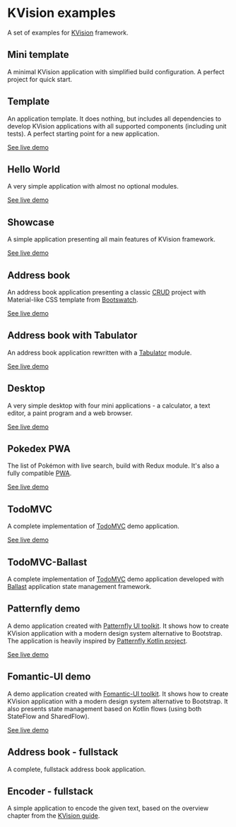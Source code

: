 # KVision examples

A set of examples for [KVision](https://github.com/rjaros/kvision) framework.

## Mini template

A minimal KVision application with simplified build configuration. A perfect project for quick start.

## Template

An application template. It does nothing, but includes all dependencies to develop KVision applications with all
supported components (including unit tests). A perfect starting point for a new application.

[See live demo](https://rjaros.github.io/kvision-examples/template/)

## Hello World

A very simple application with almost no optional modules.

[See live demo](https://rjaros.github.io/kvision-examples/helloworld/)

## Showcase

A simple application presenting all main features of KVision framework.

[See live demo](https://rjaros.github.io/kvision-examples/showcase/)

## Address book

An address book application presenting a classic [CRUD](https://en.wikipedia.org/wiki/Create,_read,_update_and_delete) project 
with Material-like CSS template from [Bootswatch](https://bootswatch.com/materia/).

[See live demo](https://rjaros.github.io/kvision-examples/addressbook/)

## Address book with Tabulator

An address book application rewritten with a [Tabulator](http://tabulator.info) module.

[See live demo](https://rjaros.github.io/kvision-examples/addressbook-tabulator/)

## Desktop

A very simple desktop with four mini applications - a calculator, a text editor, a paint program and a web browser.

[See live demo](https://rjaros.github.io/kvision-examples/desktop/)

## Pokedex PWA

The list of Pokémon with live search, build with Redux module. It's also a fully compatible [PWA](https://developers.google.com/web/progressive-web-apps/).

[See live demo](https://kvision-pokedex.netlify.com/)

## TodoMVC

A complete implementation of [TodoMVC](https://todomvc.com/) demo application.

[See live demo](https://rjaros.github.io/kvision-examples/todomvc/)

## TodoMVC-Ballast

A complete implementation of [TodoMVC](https://todomvc.com/) demo application developed with [Ballast](https://github.com/copper-leaf/ballast) application state management framework.

## Patternfly demo

A demo application created with [Patternfly UI toolkit](https://www.patternfly.org/). It shows how to create
KVision application with a modern design system alternative to Bootstrap. The application is heavily inspired by
[Patternfly Kotlin project](https://patternfly-kotlin.github.io/patternfly-fritz2-showcase/#user-demo).

[See live demo](https://rjaros.github.io/kvision-examples/patternfly/)

## Fomantic-UI demo

A demo application created with [Fomantic-UI toolkit](https://fomantic-ui.com/). It shows how to create
KVision application with a modern design system alternative to Bootstrap. It also presents state management based 
on Kotlin flows (using both StateFlow and SharedFlow).

[See live demo](https://rjaros.github.io/kvision-examples/fomantic/)

## Address book - fullstack

A complete, fullstack address book application.


## Encoder - fullstack

A simple application to encode the given text, based on the overview chapter from the [KVision guide](https://kvision.gitbook.io/kvision-guide/part-3-server-side-interface/overview).
